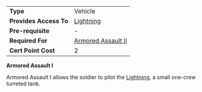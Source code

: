 |                        |                                             |
| ---------------------- | ------------------------------------------- |
| **Type**               | Vehicle                                     |
| **Provides Access To** | [Lightning](../vehicles/Lightning.md)       |
| **Pre-requisite**      | \-                                          |
| **Required For**       | [Armored Assault II](Armored_Assault_II.md) |
| **Cert Point Cost**    | 2                                           |

**Armored Assault I**

Armored Assault I allows the soldier to pilot the
[Lightning](../vehicles/Lightning.md), a small one-crew turreted tank.

<!--[Category:Certification](../Category:Certification.md)-->
